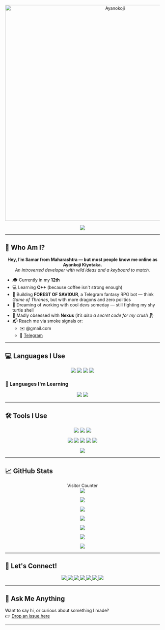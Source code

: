 <p align="center">
  <a href="https://t.me/akito_yamada_xd">
    <img src="https://files.catbox.moe/1bt91y.jpg" alt="Ayanokoji" height="700"/>
  </a>
</p>

<p align="center">
  <a href="https://github.com/Programmer-XD">
    <img src="https://readme-typing-svg.demolab.com/?lines=Full-stack%20Web%20and%20App%20Developer;Creative%20Telegram%20Bot%20Designer;Coding%20since%20Childhood;Always%20Exploring%20New%20Tech&font=Fira%20Code&center=true&width=500&height=50&color=f75c7e&vCenter=true&pause=1000&size=24" />
  </a>
</p>

---

## 👋 Who Am I?

<p align="center">
  <b>Hey, I’m Samar from Maharashtra — but most people know me online as Ayankoji Kiyotaka.</b><br>
  <i>An introverted developer with wild ideas and a keyboard to match.</i>
</p>

- 🎓 Currently in my **12th**
- 💻 Learning **C++** (because coffee isn't strong enough)
- 🐉 Building **FOREST OF SAVIOUR**, a Telegram fantasy RPG bot — think *Game of Thrones*, but with more dragons and zero politics
- 🤝 Dreaming of working with cool devs someday — still fighting my shy turtle shell
- 🎩 Madly obsessed with **Nexus** (*it’s also a secret code for my crush 🫣*)
- 📬 Reach me via smoke signals or:
  - ✉️ @gmail.com
  - 💬 [Telegram](https://telegram.me/akito_yamada_xd)

---

## 💻 Languages I Use

<p align="center">
  <img src="https://img.shields.io/badge/HTML5-E34F26?style=for-the-badge&logo=html5&logoColor=white"/>
  <img src="https://img.shields.io/badge/json-5E5C5C?style=for-the-badge&logo=json&logoColor=white"/>
  <img src="https://img.shields.io/badge/Python-FFD43B?style=for-the-badge&logo=python&logoColor=blue"/>
  <img src="https://img.shields.io/badge/Scratch-4D97FF?style=for-the-badge&logo=Scratch&logoColor=white"/>
</p>

### 🌱 Languages I'm Learning

<p align="center">
  <img src="https://img.shields.io/badge/JavaScript-323330?style=for-the-badge&logo=javascript&logoColor=F7DF1E"/>
  <img src="https://img.shields.io/badge/PHP-777BB4?style=for-the-badge&logo=php&logoColor=white"/>
</p>

---

## 🛠️ Tools I Use

<p align="center">
  <img src="https://img.shields.io/badge/Git-F05032?style=for-the-badge&logo=git&logoColor=white"/>
  <img src="https://img.shields.io/badge/Docker-2CA5E0?style=for-the-badge&logo=docker&logoColor=white"/>
  <img src="https://img.shields.io/badge/Heroku-430098?style=for-the-badge&logo=heroku&logoColor=white"/>
</p>

<p align="center">
  <img src="https://img.shields.io/badge/PostgreSQL-316192?style=for-the-badge&logo=postgresql&logoColor=white"/>
  <img src="https://img.shields.io/badge/SQLite-07405E?style=for-the-badge&logo=sqlite&logoColor=white"/>
  <img src="https://img.shields.io/badge/MySQL-00000F?style=for-the-badge&logo=mysql&logoColor=white"/>
  <img src="https://img.shields.io/badge/MongoDB-4EA94B?style=for-the-badge&logo=mongodb&logoColor=white"/>
  <img src="https://img.shields.io/badge/redis-%23DD0031.svg?style=for-the-badge&logo=redis&logoColor=white"/>
</p>

<p align="center">
  <img src="https://img.shields.io/badge/Visual%20Studio%20Code-0078d7.svg?style=for-the-badge&logo=visual-studio-code&logoColor=white"/>
</p>

---

## 📈 GitHub Stats

<p align="center">
  Visitor Counter<br>
  <img src="https://profile-counter.glitch.me/ishikki-akabane/count.svg" />
</p>

<p align="center">
  <img src="https://github-contribution-stats.vercel.app/api?username=ishikki-akabane&count_private=true&show_icons=true&theme=radical" />
</p>

<p align="center">
  <img src="https://denvercoder1-github-readme-stats.vercel.app/api/?username=ishikki-akabane&show_icons=True&include_all_commits=True&count_private=True&theme=react&hide_border=True&bg_color=1F222E&title_color=F85D7F&icon_color=F8D866" />
</p>

<p align="center">
  <img src="https://github-readme-streak-stats.herokuapp.com?user=ishikki-akabane&theme=tokyonight" />
</p>

<p align="center">
  <img src="https://github-readme-activity-graph.vercel.app/graph/?username=ishikki-akabane&bg_color=1F222E&color=F8D866&line=F85D7F&point=FFFFFF&hide_border=true" />
</p>

<p align="center">
  <img src="https://github-readme-stats.vercel.app/api/top-langs/?username=ishikki-akabane&layout=compact&theme=tokyonight" />
</p>

<p align="center">
  <img src="https://github-profile-trophy.vercel.app/?username=ishikki-akabane&theme=onedark" />
</p>

---

## 📲 Let's Connect!

<p align="center">
  <a href="https://telegram.me/ishikki_akabane">
    <img src="https://img.shields.io/badge/Telegram-2CA5E0?style=for-the-badge&logo=telegram&logoColor=white"/>
  </a>
  <a href="https://medium.com/@ishikki_akabane">
    <img src="https://img.shields.io/badge/Medium-12100E?style=for-the-badge&logo=medium&logoColor=white" />
  </a>
  <a href="mailto:ishikkiakabane@gmail.com">
    <img src="https://img.shields.io/badge/Gmail-D14836?style=for-the-badge&logo=gmail&logoColor=white" />
  </a>
  <a href="https://github.com/ishikki-akabane">
    <img src="https://img.shields.io/badge/GitHub-100000?style=for-the-badge&logo=github&logoColor=white"/>
  </a>
  <a href="https://www.instagram.com/ishikki_akabane/">
    <img src="https://img.shields.io/badge/Instagram-E4405F?style=for-the-badge&logo=instagram&logoColor=white" />
  </a>
  <a href="https://in.pinterest.com/ishikki_akabane/">
    <img src="https://img.shields.io/badge/Pinterest-%23E60023.svg?&style=for-the-badge&logo=Pinterest&logoColor=white" />
  </a>
  <a href="https://stackoverflow.com/users/19692121/ishikki-akabane">
    <img src="https://img.shields.io/badge/Stack_Overflow-FE7A16?style=for-the-badge&logo=stack-overflow&logoColor=white" />
  </a>
</p>

---

## 💬 Ask Me Anything

Want to say hi, or curious about something I made?  
👉 [Drop an issue here](https://github.com/ishikki-akabane/ishikki-akabane/issues)

---

